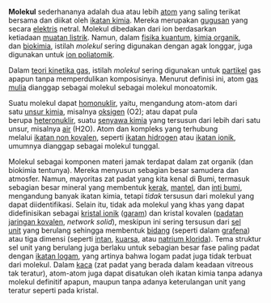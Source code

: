 **Molekul** sederhananya adalah dua atau lebih [atom](https://id.wikipedia.org/wiki/Atom "Atom") yang saling terikat bersama dan diikat oleh [ikatan kimia](https://id.wikipedia.org/wiki/Ikatan_kimia "Ikatan kimia"). Mereka merupakan [gugusan](https://id.wiktionary.org/wiki/gugusan "wikt:gugusan") yang secara [elektris](https://id.wikipedia.org/wiki/Listrik "Listrik") netral. Molekul dibedakan dari ion berdasarkan ketiadaan [muatan listrik](https://id.wikipedia.org/wiki/Muatan_listrik "Muatan listrik"). Namun, dalam [fisika kuantum](https://id.wikipedia.org/wiki/Fisika_kuantum "Fisika kuantum"), [kimia organik](https://id.wikipedia.org/wiki/Kimia_organik "Kimia organik"), dan [biokimia](https://id.wikipedia.org/wiki/Biokimia "Biokimia"), istilah _molekul_ sering digunakan dengan agak longgar, juga digunakan untuk [ion poliatomik](https://id.wikipedia.org/wiki/Ion_poliatomik "Ion poliatomik").

Dalam [teori kinetika gas](https://id.wikipedia.org/wiki/Teori_kinetika_gas "Teori kinetika gas"), istilah _molekul_ sering digunakan untuk [partikel](https://id.wikipedia.org/wiki/Partikel "Partikel") gas apapun tanpa memperdulikan komposisinya. Menurut definisi ini, atom [gas mulia](https://id.wikipedia.org/wiki/Gas_mulia "Gas mulia") dianggap sebagai molekul sebagai molekul monoatomik.

Suatu molekul dapat [homonuklir](https://id.wikipedia.org/w/index.php?title=Homonuklir&action=edit&redlink=1 "Homonuklir (halaman belum tersedia)"), yaitu, mengandung atom-atom dari satu [unsur kimia](https://id.wikipedia.org/wiki/Unsur_kimia "Unsur kimia"), misalnya [oksigen](https://id.wikipedia.org/wiki/Oksigen "Oksigen") (O2); atau dapat pula berupa [heteronuklir](https://id.wikipedia.org/w/index.php?title=Heteronuklir&action=edit&redlink=1 "Heteronuklir (halaman belum tersedia)"), suatu [senyawa kimia](https://id.wikipedia.org/wiki/Senyawa_kimia "Senyawa kimia") yang tersusun dari lebih dari satu unsur, misalnya [air](https://id.wikipedia.org/wiki/Air "Air") (H2O). Atom dan kompleks yang terhubung melalui [ikatan non kovalen](https://id.wikipedia.org/wiki/Ikatan_non_kovalen "Ikatan non kovalen"), seperti [ikatan hidrogen](https://id.wikipedia.org/wiki/Ikatan_hidrogen "Ikatan hidrogen") atau [ikatan ionik](https://id.wikipedia.org/wiki/Ikatan_ionik "Ikatan ionik"), umumnya dianggap sebagai molekul tunggal.

Molekul sebagai komponen materi jamak terdapat dalam zat organik (dan biokimia tentunya). Mereka menyusun sebagian besar samudera dan atmosfer. Namun, mayoritas zat padat yang kita kenal di Bumi, termasuk sebagian besar mineral yang membentuk [kerak](https://id.wikipedia.org/wiki/Kerak_bumi "Kerak bumi"), [mantel](https://id.wikipedia.org/wiki/Mantel_bumi "Mantel bumi"), dan [inti bumi](https://id.wikipedia.org/wiki/Struktur_bumi "Struktur bumi"), mengandung banyak ikatan kimia, tetapi _tidak_ tersusun dari molekul yang dapat diidentifikasi. Selain itu, tidak ada molekul yang khas yang dapat didefinisikan sebagai [kristal ionik](https://id.wikipedia.org/wiki/Kristal_ionik "Kristal ionik") ([garam](https://id.wikipedia.org/wiki/Garam "Garam")) dan kristal kovalen ([padatan jaringan kovalen](https://id.wikipedia.org/w/index.php?title=Padatan_jaringan_kovalen&action=edit&redlink=1 "Padatan jaringan kovalen (halaman belum tersedia)"), _network solid_), meskipun ini sering tersusun dari [sel unit](https://id.wikipedia.org/wiki/Sel_unit "Sel unit") yang berulang sehingga membentuk [bidang](https://id.wikipedia.org/wiki/Bidang_\(geometri\) "Bidang (geometri)") (seperti dalam [grafena](https://id.wikipedia.org/wiki/Grafena "Grafena")) atau tiga dimensi (seperti [intan](https://id.wikipedia.org/wiki/Intan "Intan"), [kuarsa](https://id.wikipedia.org/wiki/Kuarsa "Kuarsa"), atau [natrium klorida](https://id.wikipedia.org/wiki/Natrium_klorida "Natrium klorida")). Tema struktur sel unit yang berulang juga berlaku untuk sebagian besar fase paling padat dengan [ikatan logam](https://id.wikipedia.org/wiki/Ikatan_logam "Ikatan logam"), yang artinya bahwa logam padat juga tidak terbuat dari molekul. Dalam [kaca](https://id.wikipedia.org/wiki/Kaca "Kaca") (zat padat yang berada dalam keadaan vitreous tak teratur), atom-atom juga dapat disatukan oleh ikatan kimia tanpa adanya molekul definitif apapun, maupun tanpa adanya keterulangan unit yang teratur seperti pada kristal.